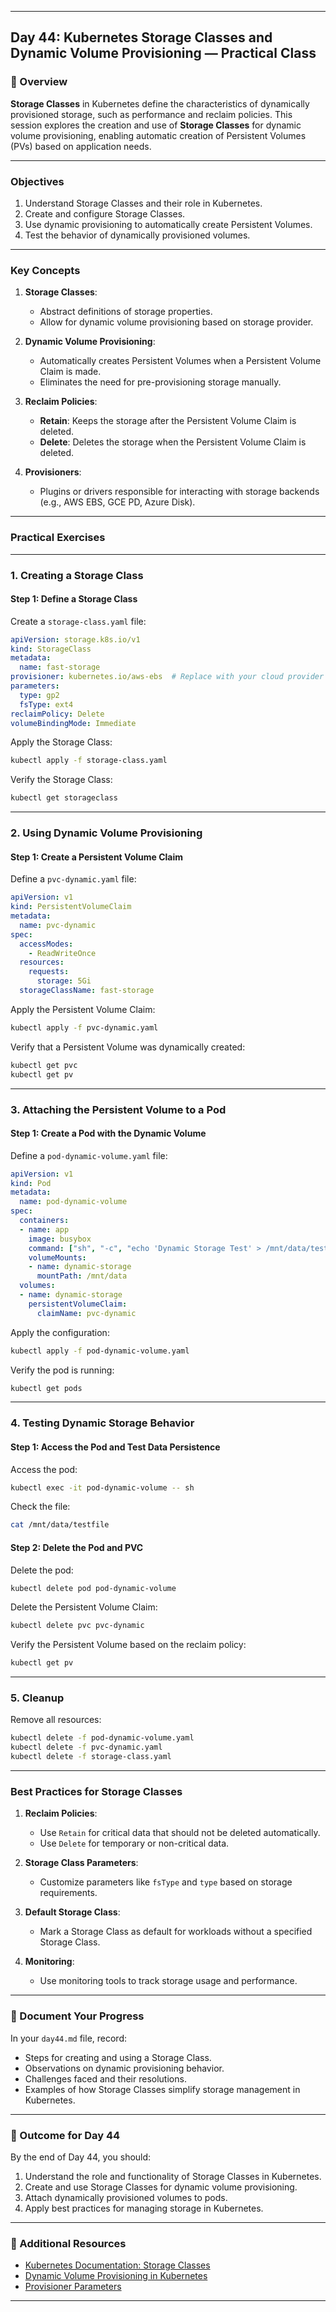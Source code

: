 ﻿---

## Day 44: Kubernetes Storage Classes and Dynamic Volume Provisioning — Practical Class

### 📘 Overview

**Storage Classes** in Kubernetes define the characteristics of dynamically provisioned storage, such as performance and reclaim policies. This session explores the creation and use of **Storage Classes** for dynamic volume provisioning, enabling automatic creation of Persistent Volumes (PVs) based on application needs.

---


### Objectives

1. Understand Storage Classes and their role in Kubernetes.
2. Create and configure Storage Classes.
3. Use dynamic provisioning to automatically create Persistent Volumes.
4. Test the behavior of dynamically provisioned volumes.

---

### Key Concepts

1. **Storage Classes**:
   - Abstract definitions of storage properties.
   - Allow for dynamic volume provisioning based on storage provider.

2. **Dynamic Volume Provisioning**:
   - Automatically creates Persistent Volumes when a Persistent Volume Claim is made.
   - Eliminates the need for pre-provisioning storage manually.

3. **Reclaim Policies**:
   - **Retain**: Keeps the storage after the Persistent Volume Claim is deleted.
   - **Delete**: Deletes the storage when the Persistent Volume Claim is deleted.

4. **Provisioners**:
   - Plugins or drivers responsible for interacting with storage backends (e.g., AWS EBS, GCE PD, Azure Disk).

---

### Practical Exercises

---

### 1. Creating a Storage Class

#### Step 1: Define a Storage Class
Create a `storage-class.yaml` file:
```yaml
apiVersion: storage.k8s.io/v1
kind: StorageClass
metadata:
  name: fast-storage
provisioner: kubernetes.io/aws-ebs  # Replace with your cloud provider or provisioner
parameters:
  type: gp2
  fsType: ext4
reclaimPolicy: Delete
volumeBindingMode: Immediate
```

Apply the Storage Class:
```bash
kubectl apply -f storage-class.yaml
```

Verify the Storage Class:
```bash
kubectl get storageclass
```

---

### 2. Using Dynamic Volume Provisioning

#### Step 1: Create a Persistent Volume Claim
Define a `pvc-dynamic.yaml` file:
```yaml
apiVersion: v1
kind: PersistentVolumeClaim
metadata:
  name: pvc-dynamic
spec:
  accessModes:
    - ReadWriteOnce
  resources:
    requests:
      storage: 5Gi
  storageClassName: fast-storage
```

Apply the Persistent Volume Claim:
```bash
kubectl apply -f pvc-dynamic.yaml
```

Verify that a Persistent Volume was dynamically created:
```bash
kubectl get pvc
kubectl get pv
```

---

### 3. Attaching the Persistent Volume to a Pod

#### Step 1: Create a Pod with the Dynamic Volume
Define a `pod-dynamic-volume.yaml` file:
```yaml
apiVersion: v1
kind: Pod
metadata:
  name: pod-dynamic-volume
spec:
  containers:
  - name: app
    image: busybox
    command: ["sh", "-c", "echo 'Dynamic Storage Test' > /mnt/data/testfile && sleep 3600"]
    volumeMounts:
    - name: dynamic-storage
      mountPath: /mnt/data
  volumes:
  - name: dynamic-storage
    persistentVolumeClaim:
      claimName: pvc-dynamic
```

Apply the configuration:
```bash
kubectl apply -f pod-dynamic-volume.yaml
```

Verify the pod is running:
```bash
kubectl get pods
```

---

### 4. Testing Dynamic Storage Behavior

#### Step 1: Access the Pod and Test Data Persistence
Access the pod:
```bash
kubectl exec -it pod-dynamic-volume -- sh
```

Check the file:
```bash
cat /mnt/data/testfile
```

#### Step 2: Delete the Pod and PVC
Delete the pod:
```bash
kubectl delete pod pod-dynamic-volume
```

Delete the Persistent Volume Claim:
```bash
kubectl delete pvc pvc-dynamic
```

Verify the Persistent Volume based on the reclaim policy:
```bash
kubectl get pv
```

---

### 5. Cleanup

Remove all resources:
```bash
kubectl delete -f pod-dynamic-volume.yaml
kubectl delete -f pvc-dynamic.yaml
kubectl delete -f storage-class.yaml
```

---


### Best Practices for Storage Classes

1. **Reclaim Policies**:
   - Use `Retain` for critical data that should not be deleted automatically.
   - Use `Delete` for temporary or non-critical data.

2. **Storage Class Parameters**:
   - Customize parameters like `fsType` and `type` based on storage requirements.

3. **Default Storage Class**:
   - Mark a Storage Class as default for workloads without a specified Storage Class.

4. **Monitoring**:
   - Use monitoring tools to track storage usage and performance.

---


### 📝 Document Your Progress

In your `day44.md` file, record:
- Steps for creating and using a Storage Class.
- Observations on dynamic provisioning behavior.
- Challenges faced and their resolutions.
- Examples of how Storage Classes simplify storage management in Kubernetes.

---

### 🎯 Outcome for Day 44

By the end of Day 44, you should:
1. Understand the role and functionality of Storage Classes in Kubernetes.
2. Create and use Storage Classes for dynamic volume provisioning.
3. Attach dynamically provisioned volumes to pods.
4. Apply best practices for managing storage in Kubernetes.

---

### 🔗 Additional Resources

- [Kubernetes Documentation: Storage Classes](https://kubernetes.io/docs/concepts/storage/storage-classes/)
- [Dynamic Volume Provisioning in Kubernetes](https://kubernetes.io/docs/concepts/storage/dynamic-provisioning/)
- [Provisioner Parameters](https://kubernetes.io/docs/concepts/storage/storage-classes/#provisioner-parameters)

---